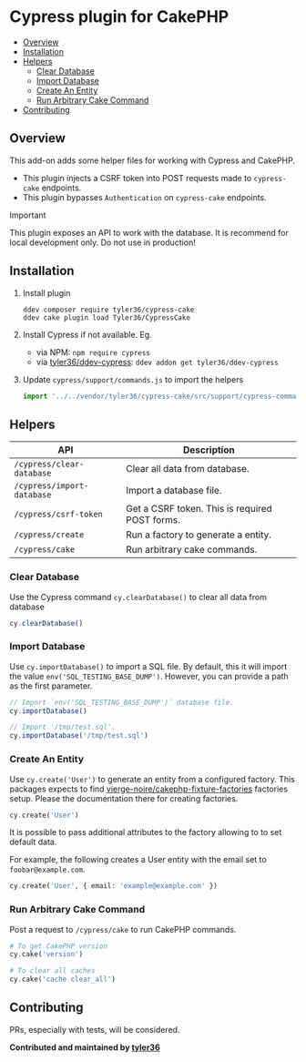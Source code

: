 # Cypress plugin for CakePHP <!-- omit in toc -->

- [Overview](#overview)
- [Installation](#installation)
- [Helpers](#helpers)
  - [Clear Database](#clear-database)
  - [Import Database](#import-database)
  - [Create An Entity](#create-an-entity)
  - [Run Arbitrary Cake Command](#run-arbitrary-cake-command)
- [Contributing](#contributing)

## Overview

This add-on adds some helper files for working with Cypress and CakePHP.

- This plugin injects a CSRF token into POST requests made to `cypress-cake` endpoints.
- This plugin bypasses `Authentication` on `cypress-cake` endpoints.

> [!IMPORTANT]
> This plugin exposes an API to work with the database.
> It is recommend for local development only. Do not use in production!

## Installation

1. Install plugin

    ```shell
    ddev composer require tyler36/cypress-cake
    ddev cake plugin load Tyler36/CypressCake
    ```

1. Install Cypress if not available. Eg.
   - via NPM: `npm require cypress`
   - via [tyler36/ddev-cypress](https://github.com/tyler36/ddev-cypress): `ddev addon get tyler36/ddev-cypress`

1. Update `cypress/support/commands.js`  to import the helpers

    ```js
    import '../../vendor/tyler36/cypress-cake/src/support/cypress-commands'
    ```

## Helpers

| API                        | Description                                    |
| -------------------------- | ---------------------------------------------- |
| `/cypress/clear-database`  | Clear all data from database.                  |
| `/cypress/import-database` | Import a database file.                        |
| `/cypress/csrf-token`      | Get a CSRF token. This is required POST forms. |
| `/cypress/create`          | Run a factory to generate a entity.            |
| `/cypress/cake`            | Run arbitrary cake commands.                   |

### Clear Database

Use the Cypress command `cy.clearDatabase()` to clear all data from database

```js
cy.clearDatabase()
```

### Import Database

Use `cy.importDatabase()` to import a SQL file.
By default, this it will import the value `env('SQL_TESTING_BASE_DUMP')`.
However, you can provide a path as the first parameter.

```js
// Import `env('SQL_TESTING_BASE_DUMP')` database file.
cy.importDatabase()

// Import '/tmp/test.sql'.
cy.importDatabase('/tmp/test.sql')
```

### Create An Entity

Use `cy.create('User')` to generate an entity from a configured factory.
This packages expects to find [vierge-noire/cakephp-fixture-factories](https://github.com/vierge-noire/cakephp-fixture-factories) factories setup. Please the documentation there for creating factories.

```php
cy.create('User')
```

It is possible to pass additional attributes to the factory allowing to to set default data.

For example, the following creates a User entity with the email set to `foobar@example.com`.

```php
cy.create('User', { email: 'example@example.com' })
```

### Run Arbitrary Cake Command

Post a request to `/cypress/cake` to run CakePHP commands.

```php
# To get CakePHP version
cy.cake('version')

# To clear all caches
cy.cake('cache clear_all')
```

## Contributing

PRs, especially with tests, will be considered.

**Contributed and maintained by [tyler36](https://github.com/tyler36)**
